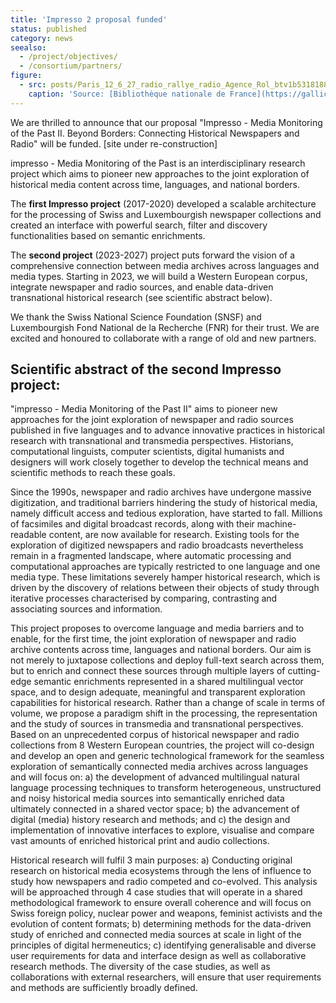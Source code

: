 ```yaml
---
title: 'Impresso 2 proposal funded'
status: published
category: news
seealso:
  - /project/objectives/
  - /consortium/partners/
figure:
  - src: posts/Paris_12_6_27_radio_rallye_radio_Agence_Rol_btv1b53181880n_1.jpeg
    caption: 'Source: [Bibliothèque nationale de France](https://gallica.bnf.fr/ark:/12148/btv1b53181880n/f1.item)'
---
```


We are thrilled to announce that our proposal "Impresso - Media Monitoring of the Past II. Beyond Borders: Connecting Historical Newspapers and Radio" will be funded.
[site under re-construction]

<!-- more -->

impresso - Media Monitoring of the Past is an interdisciplinary research project which aims to pioneer new approaches to the joint exploration of historical media content across time, languages, and national borders.

The **first Impresso project** (2017-2020) developed a scalable architecture for the processing of Swiss and Luxembourgish newspaper collections and created an interface with powerful search, filter and discovery functionalities based on semantic enrichments.

The **second project** (2023-2027) project puts forward the vision of a comprehensive connection between media archives across languages and media types. Starting in 2023, we will build a Western European corpus, integrate newspaper and radio sources, and enable data-driven transnational historical research (see scientific abstract below).

We thank the Swiss National Science Foundation (SNSF) and Luxembourgish Fond National de la Recherche (FNR) for their trust. We are excited and honoured to collaborate with a range of old and new partners.

## Scientific abstract of the second Impresso project:

"impresso - Media Monitoring of the Past II" aims to pioneer new approaches for the joint exploration of newspaper and radio sources published in five languages and to advance innovative practices in historical research with transnational and transmedia perspectives. Historians, computational linguists, computer scientists, digital humanists and designers will work closely together to develop the technical means and scientific methods to reach these goals.

Since the 1990s, newspaper and radio archives have undergone massive digitization, and traditional barriers hindering the study of historical media, namely difficult access and tedious exploration, have started to fall. Millions of facsimiles and digital broadcast records, along with their machine-readable content, are now available for research. Existing tools for the exploration of digitized newspapers and radio broadcasts nevertheless remain in a fragmented landscape, where automatic processing and computational approaches are typically restricted to one language and one media type. These limitations severely hamper historical research, which is driven by the discovery of relations between their objects of study through iterative processes characterised by comparing, contrasting and associating sources and information.

This project proposes to overcome language and media barriers and to enable, for the first time, the joint exploration of newspaper and radio archive contents across time, languages and national borders. Our aim is not merely to juxtapose collections and deploy full-text search across them, but to enrich and connect these sources through multiple layers of cutting-edge semantic enrichments represented in a shared multilingual vector space, and to design adequate, meaningful and transparent exploration capabilities for historical research. Rather than a change of scale in terms of volume, we propose a paradigm shift in the processing, the representation and the study of sources in transmedia and transnational perspectives. Based on an unprecedented corpus of historical newspaper and radio collections from 8 Western European countries, the project will co-design and develop an open and generic technological framework for the seamless exploration of semantically connected media archives across languages and will focus on: a) the development of advanced multilingual natural language processing techniques to transform heterogeneous, unstructured and noisy historical media sources into semantically enriched data ultimately connected in a shared vector space; b) the advancement of digital (media) history research and methods; and c) the design and implementation of innovative interfaces to explore, visualise and compare vast amounts of enriched historical print and audio collections.

Historical research will fulfil 3 main purposes: a) Conducting original research on historical media ecosystems through the lens of influence to study how newspapers and radio competed and co-evolved. This analysis will be approached through 4 case studies that will operate in a shared methodological framework to ensure overall coherence and will focus on Swiss foreign policy, nuclear power and weapons, feminist activists and the evolution of content formats; b) determining methods for the data-driven study of enriched and connected media sources at scale in light of the principles of digital hermeneutics; c) identifying generalisable and diverse user requirements for data and interface design as well as collaborative research methods. The diversity of the case studies, as well as collaborations with external researchers, will ensure that user requirements and methods are sufficiently broadly defined.
